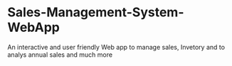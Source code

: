 # Sales-Management-System-WebApp
 An interactive and user friendly Web app to manage sales, Invetory and to analys annual sales and much more
